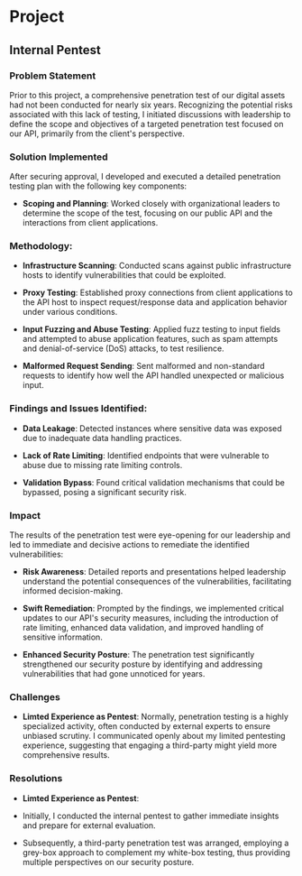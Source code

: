 # Project

## Internal Pentest

### Problem Statement

Prior to this project, a comprehensive penetration test of our digital assets had not been conducted for nearly six years. Recognizing the potential risks associated with this lack of testing, I initiated discussions with leadership to define the scope and objectives of a targeted penetration test focused on our API, primarily from the client's perspective.

### Solution Implemented

After securing approval, I developed and executed a detailed penetration testing plan with the following key components:

* **Scoping and Planning**: Worked closely with organizational leaders to determine the scope of the test, focusing on our public API and the interactions from client applications.
    
### **Methodology**:
* **Infrastructure Scanning**: Conducted scans against public infrastructure hosts to identify vulnerabilities that could be exploited.
        
* **Proxy Testing**: Established proxy connections from client applications to the API host to inspect request/response data and application behavior under various conditions.
        
* **Input Fuzzing and Abuse Testing**: Applied fuzz testing to input fields and attempted to abuse application features, such as spam attempts and denial-of-service (DoS) attacks, to test resilience.
        
* **Malformed Request Sending**: Sent malformed and non-standard requests to identify how well the API handled unexpected or malicious input.
    
### **Findings and Issues Identified**:
* **Data Leakage**: Detected instances where sensitive data was exposed due to inadequate data handling practices.
        
* **Lack of Rate Limiting**: Identified endpoints that were vulnerable to abuse due to missing rate limiting controls.
        
* **Validation Bypass**: Found critical validation mechanisms that could be bypassed, posing a significant security risk.

### Impact

The results of the penetration test were eye-opening for our leadership and led to immediate and decisive actions to remediate the identified vulnerabilities:

* **Risk Awareness**: Detailed reports and presentations helped leadership understand the potential consequences of the vulnerabilities, facilitating informed decision-making.
    
* **Swift Remediation**: Prompted by the findings, we implemented critical updates to our API's security measures, including the introduction of rate limiting, enhanced data validation, and improved handling of sensitive information.
    
* **Enhanced Security Posture**: The penetration test significantly strengthened our security posture by identifying and addressing vulnerabilities that had gone unnoticed for years.

### Challenges 

* **Limted Experience as Pentest**: Normally, penetration testing is a highly specialized activity, often conducted by external experts to ensure unbiased scrutiny. I communicated openly about my limited pentesting experience, suggesting that engaging a third-party might yield more comprehensive results.

### Resolutions

* **Limted Experience as Pentest**:

* Initially, I conducted the internal pentest to gather immediate insights and prepare for external evaluation.
* Subsequently, a third-party penetration test was arranged, employing a grey-box approach to complement my white-box testing, thus providing multiple perspectives on our security posture.